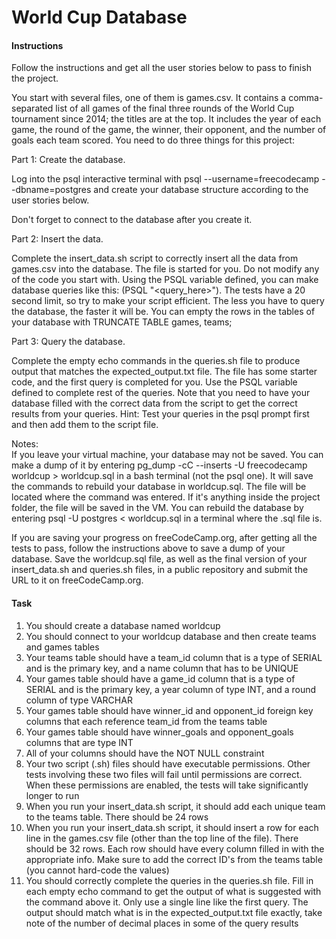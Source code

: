 # World Cup Database



#### Instructions
Follow the instructions and get all the user stories below to pass to finish the project.    

You start with several files, one of them is games.csv. It contains a comma-separated list of all games of the final three rounds of the World Cup tournament since 2014; the titles are at the top. It includes the year of each game, the round of the game, the winner, their opponent, and the number of goals each team scored. You need to do three things for this project:

Part 1: Create the database.    

Log into the psql interactive terminal with psql --username=freecodecamp --dbname=postgres and create your database structure according to the user stories below.     

Don't forget to connect to the database after you create it.    
 
Part 2: Insert the data.      

Complete the insert_data.sh script to correctly insert all the data from games.csv into the database. The file is started for you. Do not modify any of the code you start with. Using the PSQL variable defined, you can make database queries like this: $($PSQL "<query_here>"). The tests have a 20 second limit, so try to make your script efficient. The less you have to query the database, the faster it will be. You can empty the rows in the tables of your database with TRUNCATE TABLE games, teams;    

Part 3: Query the database.    

Complete the empty echo commands in the queries.sh file to produce output that matches the expected_output.txt file. The file has some starter code, and the first query is completed for you. Use the PSQL variable defined to complete rest of the queries. Note that you need to have your database filled with the correct data from the script to get the correct results from your queries. Hint: Test your queries in the psql prompt first and then add them to the script file.
   
Notes:     
If you leave your virtual machine, your database may not be saved. You can make a dump of it by entering pg_dump -cC --inserts -U freecodecamp worldcup > worldcup.sql in a bash terminal (not the psql one). It will save the commands to rebuild your database in worldcup.sql. The file will be located where the command was entered. If it's anything inside the project folder, the file will be saved in the VM. You can rebuild the database by entering psql -U postgres < worldcup.sql in a terminal where the .sql file is.    

If you are saving your progress on freeCodeCamp.org, after getting all the tests to pass, follow the instructions above to save a dump of your database. Save the worldcup.sql file, as well as the final version of your insert_data.sh and queries.sh files, in a public repository and 
submit the URL to it on freeCodeCamp.org.     



#### Task
1. You should create a database named worldcup
2. You should connect to your worldcup database and then create teams and games tables
3. Your teams table should have a team_id column that is a type of SERIAL and is the primary key, and a name column that has to be UNIQUE
4. Your games table should have a game_id column that is a type of SERIAL and is the primary key, a year column of type INT, and a round column of type VARCHAR
5. Your games table should have winner_id and opponent_id foreign key columns that each reference team_id from the teams table
6. Your games table should have winner_goals and opponent_goals columns that are type INT
7. All of your columns should have the NOT NULL constraint
8. Your two script (.sh) files should have executable permissions. Other tests involving these two files will fail until permissions are correct. When these permissions are enabled, the tests will take significantly longer to run
9. When you run your insert_data.sh script, it should add each unique team to the teams table. There should be 24 rows
10. When you run your insert_data.sh script, it should insert a row for each line in the games.csv file (other than the top line of the file). There should be 32 rows. Each row should have every column filled in with the appropriate info. Make sure to add the correct ID's from the teams table (you cannot hard-code the values)
11. You should correctly complete the queries in the queries.sh file. Fill in each empty echo command to get the output of what is suggested with the command above it. Only use a single line like the first query. The output should match what is in the expected_output.txt file exactly, take note of the number of decimal places in some of the query results